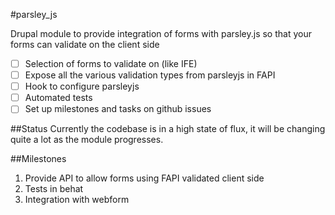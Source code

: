 #parsley_js


Drupal module to provide integration of forms with parsley.js so that your forms can validate on the client side

- [ ] Selection of forms to validate on (like IFE)
- [ ] Expose all the various validation types from parsleyjs in FAPI
- [ ] Hook to configure parsleyjs
- [ ] Automated tests
- [ ] Set up milestones and tasks on github issues

##Status
Currently the codebase is in a high state of flux, it will be changing quite a lot as the module progresses.

##Milestones
1. Provide API to allow forms using FAPI validated client side
2. Tests in behat
3. Integration with webform


